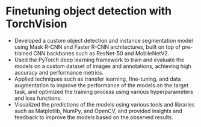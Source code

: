 # Finetuning object detection with TorchVision

- Developed a custom object detection and instance segmentation model using Mask R-CNN and Faster R-CNN architectures, built on top of pre-trained CNN backbones such as ResNet-50 and MobileNetV2.
- Used the PyTorch deep learning framework to train and evaluate the models on a custom dataset of images and annotations, achieving high accuracy and performance metrics.
- Applied techniques such as transfer learning, fine-tuning, and data augmentation to improve the performance of the models on the target task, and optimized the training process using various hyperparameters and loss functions.
- Visualized the predictions of the models using various tools and libraries such as Matplotlib, NumPy, and OpenCV, and provided insights and feedback to improve the models based on the observed results.
